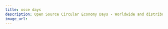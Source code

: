 ```yaml
---
title: osce days
description: Open Source Circular Economy Days - Worldwide and distributed hackathon
image_url:
---
```

